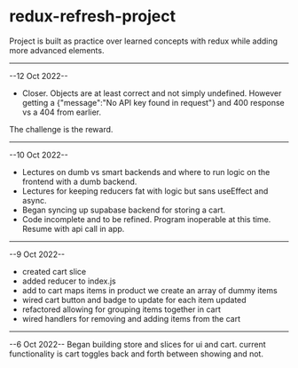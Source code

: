 # redux-refresh-project

Project is built as practice over learned concepts with redux while adding more advanced elements.

---

--12 Oct 2022--

- Closer. Objects are at least correct and not simply undefined. However getting a {"message":"No API key found in request"} and 400 response vs a 404 from earlier.

The challenge is the reward.

---

--10 Oct 2022--

- Lectures on dumb vs smart backends and where to run logic on the frontend with a dumb backend.
- Lectures for keeping reducers fat with logic but sans useEffect and async.
- Began syncing up supabase backend for storing a cart.
- Code incomplete and to be refined. Program inoperable at this time. Resume with api call in app.

---

--9 Oct 2022--

- created cart slice
- added reducer to index.js
- add to cart maps items in product we create an array of dummy items
- wired cart button and badge to update for each item updated
- refactored allowing for grouping items together in cart
- wired handlers for removing and adding items from the cart

---

--6 Oct 2022--
Began building store and slices for ui and cart. current functionality is cart toggles back and forth between showing and not.
